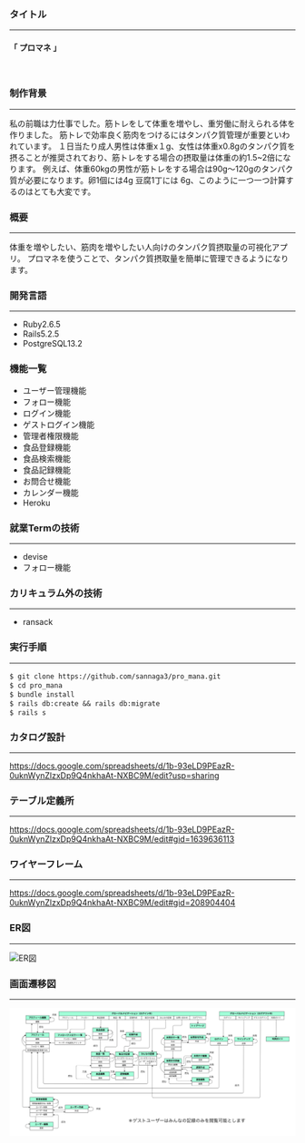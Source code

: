 ### タイトル
---
#### 「 プロマネ 」

<br>

### 制作背景
---
私の前職は力仕事でした。筋トレをして体重を増やし、重労働に耐えられる体を作りました。
筋トレで効率良く筋肉をつけるにはタンパク質管理が重要といわれています。
１日当たり成人男性は体重x１g、女性は体重x0.8gのタンパク質を摂ることが推奨されており、筋トレをする場合の摂取量は体重の約1.5~2倍になります。
例えば、体重60kgの男性が筋トレをする場合は90g〜120gのタンパク質が必要になります。卵1個には4g  豆腐1丁には 6g、このように一つ一つ計算するのはとても大変です。

### 概要
---
体重を増やしたい、筋肉を増やしたい人向けのタンパク質摂取量の可視化アプリ。
プロマネを使うことで、タンパク質摂取量を簡単に管理できるようになります。

### 開発言語
---

* Ruby2.6.5
* Rails5.2.5
* PostgreSQL13.2

### 機能一覧
* ユーザー管理機能
* フォロー機能
* ログイン機能
* ゲストログイン機能
* 管理者権限機能
* 食品登録機能
* 食品検索機能
* 食品記録機能
* お問合せ機能
* カレンダー機能
* Heroku

### 就業Termの技術

---
* devise
* フォロー機能

### カリキュラム外の技術
---
* ransack

### 実行手順
---

```
$ git clone https://github.com/sannaga3/pro_mana.git
$ cd pro_mana
$ bundle install
$ rails db:create && rails db:migrate
$ rails s
```
### カタログ設計
---
https://docs.google.com/spreadsheets/d/1b-93eLD9PEazR-0uknWynZlzxDp9Q4nkhaAt-NXBC9M/edit?usp=sharing

### テーブル定義所
---
https://docs.google.com/spreadsheets/d/1b-93eLD9PEazR-0uknWynZlzxDp9Q4nkhaAt-NXBC9M/edit#gid=1639636113

### ワイヤーフレーム
---
https://docs.google.com/spreadsheets/d/1b-93eLD9PEazR-0uknWynZlzxDp9Q4nkhaAt-NXBC9M/edit#gid=208904404

### ER図
---
<img src="./public/images/ER図.png" alt="ER図" width='650px'>

### 画面遷移図
---

<img src="./public/images/画面遷移図.png" alt="画面遷移図" width='650px'>